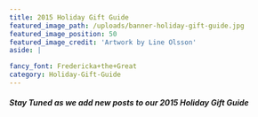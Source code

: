 ```yaml
---
title: 2015 Holiday Gift Guide
featured_image_path: /uploads/banner-holiday-gift-guide.jpg
featured_image_position: 50
featured_image_credit: 'Artwork by Line Olsson'
aside: |

fancy_font: Fredericka+the+Great
category: Holiday-Gift-Guide
---
```

##### Stay Tuned as we add new posts to our 2015 Holiday Gift Guide